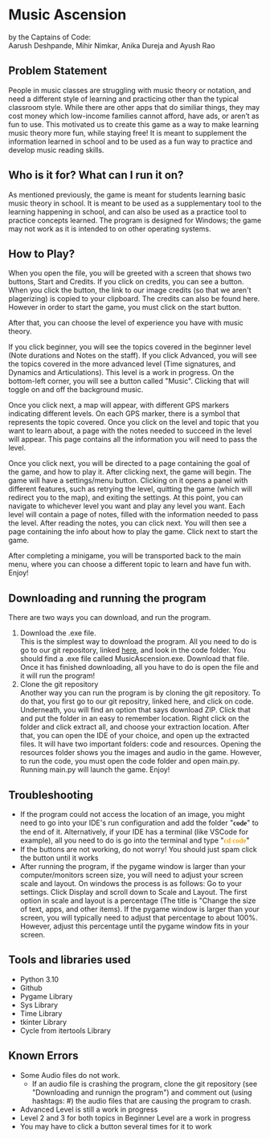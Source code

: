 # Music Ascension
by the Captains of Code: <br/>
Aarush Deshpande, Mihir Nimkar, Anika Dureja and Ayush Rao<br>
<h2>Problem Statement</h2>
People in music classes are struggling with music theory or notation, and need a different style of learning and practicing other than the typical classroom style. While there are other apps that do similiar things, they may cost money which low-income families cannot afford, have ads, or aren’t as fun to use. This motivated us to create this game as a way to make learning music theory more fun, while staying free! It is meant to supplement the information learned in school and to be used as a fun way to practice and develop music reading skills.

<h2>Who is it for? What can I run it on?</h2>
As mentioned previously, the game is meant for students learning basic music theory in school. It is meant to be used as a supplementary tool to the learning happening in school, and can also be used as a practice tool to practice concepts learned. The program is designed for Windows; the game may not work as it is intended to on other operating systems.

<h2> How to Play?</h2>
When you open the file, you will be greeted with a screen that shows two buttons, Start and Credits. If you click on credits, you can see a button. When you click the button, the link to our image credits (so that we aren't plagerizing) is copied to your clipboard. The credits can also be found <link href='https://docs.google.com/document/d/1THAizjwlYdVoINJjOBudmcoIM79gEhlbue3cjW5E7r0/edit?usp=sharing'>here</link>. However in order to start the game, you must click on the start button. 

After that, you can choose the level of experience you have with music theory. 

If you click beginner, you will see the topics covered in the beginner level (Note durations and Notes on the staff).
If you click Advanced, you will see the topics covered in the more advanced level (Time signatures, and Dynamics and Articulations). This level is a work in progress.
On the bottom-left corner, you will see a button called "Music". Clicking that will toggle on and off the background music.

Once you click next, a map will appear, with different GPS markers indicating different levels. On each GPS marker, there is a symbol that represents the topic covered. Once you click on the level and topic that you want to learn about, a page with the notes needed to succeed in the level will appear. This page contains all the information you will need to pass the level. 

Once you click next, you will be directed to a page containing the goal of the game, and how to play it. After clicking next, the game will begin.
The game will have a settings/menu button. Clicking on it opens a panel with different features, such as retrying the level, quitting the game (which will redirect you to the map), and exiting the settings.
At this point, you can navigate to whichever level you want and play any level you want. Each level will contain a page of notes, filled with the information needed to pass the level. After reading the notes, you can click next. You will then see a page containing the info about how to play the game. Click next to start the game.

After completing a minigame, you will be transported back to the main menu, where you can choose a different topic to learn and have fun with. Enjoy!

<h2>Downloading and running the program</h2>
There are two ways you can download, and run the program.
<ol><li>Download the .exe file.<br>
This is the simplest way to download the program. All you need to do is go to our git repository, linked <a href='https://github.com/JasonGrace2282/Music-Ascension'>here</a>, and look in the code folder. You should find a .exe file called MusicAscension.exe. Download that file. Once it has finished downloading, all you have to do is open the file and it will run the program!</li>
<li>Clone the git repository<br>
Another way you can run the program is by cloning the git repository. To do that, you first go to our git repositry, linked <link href='https://github.com/JasonGrace2282/Music-Ascension'>here</link>, and click on code. Underneath, you will find an option that says download ZIP. Click that and put the folder in an easy to remember location. Right click on the folder and click extract all, and choose your extraction location. After that, you can open the IDE of your choice, and open up the extracted files. It will have two important folders: code and resources. Opening the resources folder shows you the images and audio in the game. However, to run the code, you must open the code folder and open main.py. Running main.py will launch the game. Enjoy!</li></ol>

<h2>Troubleshooting</h2>
<ul><li>If the program could not access the location of an image, you might need to go into your IDE's run configuration and add the folder "<b style="font-family:Consolas">code</b>" to the end of it. Alternatively, if your IDE has a terminal (like VSCode for example), all you need to do is go into the terminal and type "<b style="font-family:Consolas"><a style="color:orange">cd code</a></b>"</li>
<li>If the buttons are not working, do not worry! You should just spam click the button until it works</li>
<li>After running the program, if the pygame window is larger than your computer/monitors screen size, you will need to adjust your screen scale and layout. On windows the process is as follows: Go to your settings. Click Display and scroll down to Scale and Layout. The first option in scale and layout is a percentage (The title is "Change the size of text, apps, and other items). If the pygame window is larger than your screen, you will typically need to adjust that percentage to about 100%. However, adjust this percentage until the pygame window fits in your screen.</li></ul>

<h2> Tools and libraries used</h2>
<ul><li>Python 3.10</li>
<li>Github</li>
<li>Pygame Library</li>
<li>Sys Library</li>
<li>Time Library</li>
<li>tkinter Library</li>
<li>Cycle from itertools Library</li></ul>

<h2>Known Errors</h2>
<ul><li>Some Audio files do not work.<br><ul><li>If an audio file is crashing the program, clone the git repository (see "Downloading and runnign the program") and comment out (using hashtags: #) the audio files that are causing the program to crash.</li></ul></li>
<li>Advanced Level is still a work in progress</li>
<li>Level 2 and 3 for both topics in Beginner Level are a work in progress</li>
<li>You may have to click a button several times for it to work</li></ul>
